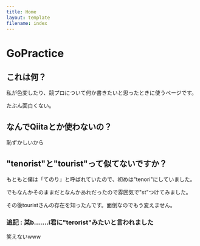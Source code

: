 ```yaml
---
title: Home
layout: template
filename: index
---
```


# GoPractice

## これは何？

私が色変したり、競プロについて何か書きたいと思ったときに使うページです。

たぶん面白くない。


## なんでQiitaとか使わないの？

恥ずかしいから


## "tenorist"と"tourist"って似てないですか？

もともと僕は「てのり」と呼ばれていたので、初めは"tenori"にしていました。

でもなんかそのままだとなんかあれだったので雰囲気で"st"つけてみました。

その後touristさんの存在を知ったんです。面倒なのでもう変えません。


### 追記 : 某b.......i君に"terorist"みたいと言われました

笑えないwww
